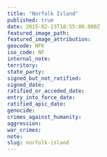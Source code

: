 ```yaml
---
title: "Norfolk Island"
published: true
date: 2015-02-23T18:55:00.000Z
featured_image_path:
featured_image_attribution:
geocode: NFK
iso_code: NF
internal_note:
territory:
state_party:
signed_but_not_ratified:
signed_date:
ratified_or_acceded_date:
entry_into_force_date:
ratified_apic_date:
genocide:
crimes_against_humanity:
aggression:
war_crimes:
note:
slug: norfolk-island
---
```

